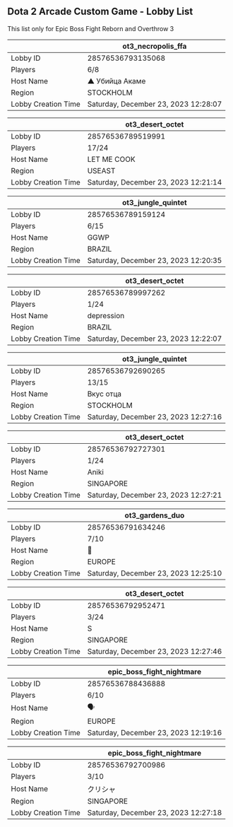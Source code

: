 ## Dota 2 Arcade Custom Game - Lobby List

This list only for Epic Boss Fight Reborn and Overthrow 3

|  | ot3_necropolis_ffa |
| ------ | ------ |
| Lobby ID | 28576536793135068 |
| Players | 6/8 |
| Host Name | ▲ Убийца Акаме |
| Region | STOCKHOLM |
| Lobby Creation Time | Saturday, December 23, 2023 12:28:07 |


|  | ot3_desert_octet |
| ------ | ------ |
| Lobby ID | 28576536789519991 |
| Players | 17/24 |
| Host Name | LET ME COOK |
| Region | USEAST |
| Lobby Creation Time | Saturday, December 23, 2023 12:21:14 |


|  | ot3_jungle_quintet |
| ------ | ------ |
| Lobby ID | 28576536789159124 |
| Players | 6/15 |
| Host Name | GGWP |
| Region | BRAZIL |
| Lobby Creation Time | Saturday, December 23, 2023 12:20:35 |


|  | ot3_desert_octet |
| ------ | ------ |
| Lobby ID | 28576536789997262 |
| Players | 1/24 |
| Host Name | depression |
| Region | BRAZIL |
| Lobby Creation Time | Saturday, December 23, 2023 12:22:07 |


|  | ot3_jungle_quintet |
| ------ | ------ |
| Lobby ID | 28576536792690265 |
| Players | 13/15 |
| Host Name | Вкус отца |
| Region | STOCKHOLM |
| Lobby Creation Time | Saturday, December 23, 2023 12:27:16 |


|  | ot3_desert_octet |
| ------ | ------ |
| Lobby ID | 28576536792727301 |
| Players | 1/24 |
| Host Name | Aniki |
| Region | SINGAPORE |
| Lobby Creation Time | Saturday, December 23, 2023 12:27:21 |


|  | ot3_gardens_duo |
| ------ | ------ |
| Lobby ID | 28576536791634246 |
| Players | 7/10 |
| Host Name | 𩠑 |
| Region | EUROPE |
| Lobby Creation Time | Saturday, December 23, 2023 12:25:10 |


|  | ot3_desert_octet |
| ------ | ------ |
| Lobby ID | 28576536792952471 |
| Players | 3/24 |
| Host Name | S |
| Region | SINGAPORE |
| Lobby Creation Time | Saturday, December 23, 2023 12:27:46 |


|  | epic_boss_fight_nightmare |
| ------ | ------ |
| Lobby ID | 28576536788436888 |
| Players | 6/10 |
| Host Name | 🗣 |
| Region | EUROPE |
| Lobby Creation Time | Saturday, December 23, 2023 12:19:16 |


|  | epic_boss_fight_nightmare |
| ------ | ------ |
| Lobby ID | 28576536792700986 |
| Players | 3/10 |
| Host Name | クリシャ |
| Region | SINGAPORE |
| Lobby Creation Time | Saturday, December 23, 2023 12:27:18 |


